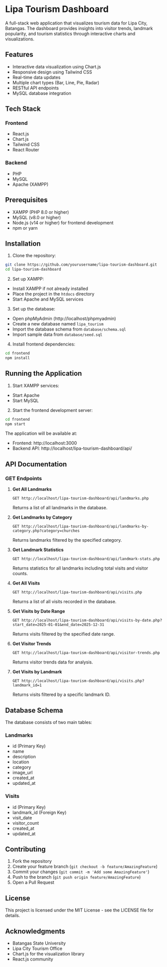 # Lipa Tourism Dashboard

A full-stack web application that visualizes tourism data for Lipa City, Batangas. The dashboard provides insights into visitor trends, landmark popularity, and tourism statistics through interactive charts and visualizations.

## Features

- Interactive data visualization using Chart.js
- Responsive design using Tailwind CSS
- Real-time data updates
- Multiple chart types (Bar, Line, Pie, Radar)
- RESTful API endpoints
- MySQL database integration

## Tech Stack

### Frontend
- React.js
- Chart.js
- Tailwind CSS
- React Router

### Backend
- PHP
- MySQL
- Apache (XAMPP)

## Prerequisites

- XAMPP (PHP 8.0 or higher)
- MySQL (v8.0 or higher)
- Node.js (v14 or higher) for frontend development
- npm or yarn

## Installation

1. Clone the repository:
```bash
git clone https://github.com/yourusername/lipa-tourism-dashboard.git
cd lipa-tourism-dashboard
```

2. Set up XAMPP:
- Install XAMPP if not already installed
- Place the project in the `htdocs` directory
- Start Apache and MySQL services

3. Set up the database:
- Open phpMyAdmin (http://localhost/phpmyadmin)
- Create a new database named `lipa_tourism`
- Import the database schema from `database/schema.sql`
- Import sample data from `database/seed.sql`

4. Install frontend dependencies:
```bash
cd frontend
npm install
```

## Running the Application

1. Start XAMPP services:
- Start Apache
- Start MySQL

2. Start the frontend development server:
```bash
cd frontend
npm start
```

The application will be available at:
- Frontend: http://localhost:3000
- Backend API: http://localhost/lipa-tourism-dashboard/api/

## API Documentation

### GET Endpoints

1. **Get All Landmarks**
   ```
   GET http://localhost/lipa-tourism-dashboard/api/landmarks.php
   ```
   Returns a list of all landmarks in the database.

2. **Get Landmarks by Category**
   ```
   GET http://localhost/lipa-tourism-dashboard/api/landmarks-by-category.php?category=churches
   ```
   Returns landmarks filtered by the specified category.

3. **Get Landmark Statistics**
   ```
   GET http://localhost/lipa-tourism-dashboard/api/landmark-stats.php
   ```
   Returns statistics for all landmarks including total visits and visitor counts.

4. **Get All Visits**
   ```
   GET http://localhost/lipa-tourism-dashboard/api/visits.php
   ```
   Returns a list of all visits recorded in the database.

5. **Get Visits by Date Range**
   ```
   GET http://localhost/lipa-tourism-dashboard/api/visits-by-date.php?start_date=2025-01-01&end_date=2025-12-31
   ```
   Returns visits filtered by the specified date range.

6. **Get Visitor Trends**
   ```
   GET http://localhost/lipa-tourism-dashboard/api/visitor-trends.php
   ```
   Returns visitor trends data for analysis.

7. **Get Visits by Landmark**
   ```
   GET http://localhost/lipa-tourism-dashboard/api/visits.php?landmark_id=1
   ```
   Returns visits filtered by a specific landmark ID.

## Database Schema

The database consists of two main tables:

### Landmarks
- id (Primary Key)
- name
- description
- location
- category
- image_url
- created_at
- updated_at

### Visits
- id (Primary Key)
- landmark_id (Foreign Key)
- visit_date
- visitor_count
- created_at
- updated_at

## Contributing

1. Fork the repository
2. Create your feature branch (`git checkout -b feature/AmazingFeature`)
3. Commit your changes (`git commit -m 'Add some AmazingFeature'`)
4. Push to the branch (`git push origin feature/AmazingFeature`)
5. Open a Pull Request

## License

This project is licensed under the MIT License - see the LICENSE file for details.

## Acknowledgments

- Batangas State University
- Lipa City Tourism Office
- Chart.js for the visualization library
- React.js community